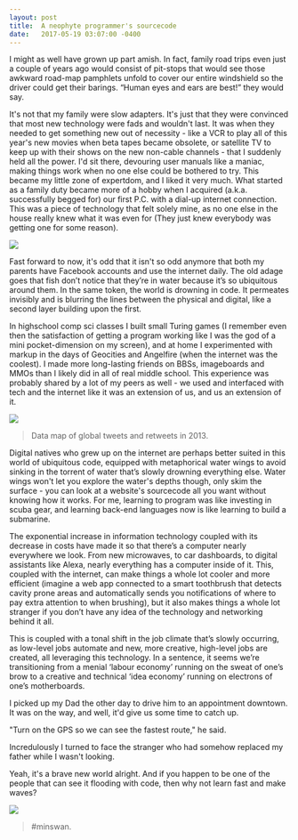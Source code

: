 ```yaml
---
layout: post
title:  A neophyte programmer's sourcecode  
date:   2017-05-19 03:07:00 -0400
---
```


I might as well have grown up part amish. In fact, family road trips even just a couple of years ago would consist of pit-stops that would see those awkward road-map pamphlets unfold to cover our entire windshield so the driver could get their barings. “Human eyes and ears are best!” they would say.

It's not that my family were slow adapters. It's just that they were convinced that most new technology were fads and wouldn't last. It was when they needed to get something new out of necessity - like a VCR to play all of this year's new movies when beta tapes became obsolete, or satellite TV to keep up with their shows on the new non-cable channels - that I suddenly held all the power. I'd sit there, devouring user manuals like a maniac, making things work when no one else could be bothered to try. This became my little zone of expertdom, and I liked it very much. What started as a family duty became more of a hobby when I acquired (a.k.a. successfully begged for) our first P.C. with a dial-up internet connection. This was a piece of technology that felt solely mine, as no one else in the house really knew what it was even for (They just knew everybody was getting one for some reason). 

![](http://i.imgur.com/1mv08Xe.jpg)

Fast forward to now, it's odd that it isn't so odd anymore that both my parents have Facebook accounts and use the internet daily. The old adage goes that fish don’t notice that they’re in water because it’s so ubiquitous around them. In the same token, the world is drowning in code. It permeates invisibly and is blurring the lines between the physical and digital, like a second layer building upon the first.

In highschool comp sci classes I built small Turing games (I remember even then the satisfaction of getting a program working like I was the god of a mini pocket-dimension on my screen), and at home I experimented with markup in the days of Geocities and Angelfire (when the internet was the coolest). I made more long-lasting friends on BBSs, imageboards and MMOs than I likely did in all of real middle school. This experience was probably shared by a lot of my peers as well - we used and interfaced with tech and the internet like it was an extension of us, and us an extension of it. 

![](http://www.techlicious.com/images/misc/twitter-retweet-map-600px.jpg)
> Data map of global tweets and retweets in 2013.

Digital natives who grew up on the internet are perhaps better suited in this world of ubiquitous code, equipped with metaphorical water wings to avoid sinking in the torrent of water that’s slowly drowning everything else. Water wings won't let you explore the water's depths though, only skim the surface - you can look at a website's sourcecode all you want without knowing how it works. For me, learning to program was like investing in scuba gear, and learning back-end languages now is like learning to build a submarine.

The exponential increase in information technology coupled with its decrease in costs have made it so that there’s a computer nearly everywhere we look. From new microwaves, to car dashboards, to digital assistants like Alexa, nearly everything has a computer inside of it. This, coupled with the internet, can make things a whole lot cooler and more efficient (imagine a web app connected to a smart toothbrush that detects cavity prone areas and automatically sends you notifications of where to pay extra attention to when brushing), but it also makes things a whole lot stranger if you don’t have any idea of the technology and networking behind it all. 

This is coupled with a tonal shift in the job climate that’s slowly occurring, as low-level jobs automate and new, more creative, high-level jobs are created, all leveraging this technology. In a sentence, it seems we’re transitioning from a menial ‘labour economy’ running on the sweat of one’s brow to a creative and technical ‘idea economy’ running on electrons of one’s motherboards. 

I picked up my Dad the other day to drive him to an appointment downtown. It was on the way, and well, it'd give us some time to catch up. 

"Turn on the GPS so we can see the fastest route," he said.

Incredulously I turned to face the stranger who had somehow replaced my father while I wasn't looking.

Yeah, it's a brave new world alright. And if you happen to be one of the people that can see it flooding with code, then why not learn fast and make waves?

![](https://media.giphy.com/media/ZiE2Yj0Hym1yM/giphy.gif)
> #minswan.

